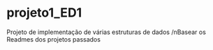 # projeto1_ED1
Projeto de implementação de várias estruturas de dados
/nBasear os Readmes dos projetos passados
